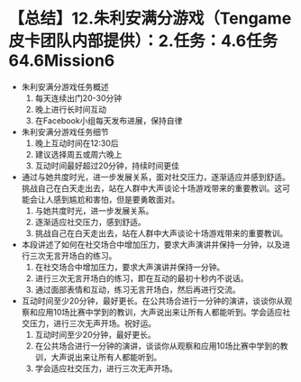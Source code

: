 # 【总结】12.朱利安满分游戏（Tengame皮卡团队内部提供）：2.任务：4.6任务64.6Mission6

-   朱利安满分游戏任务概述
    1.  每天连续出门20-30分钟
    2.  晚上进行长时间互动
    3.  在Facebook小组每天发布进展，保持自律
-   朱利安满分游戏任务细节
    1.  晚上互动时间在12:30后
    2.  建议选择周五或周六晚上
    3.  互动时间最好超过20分钟，持续时间更佳
-   通过与她共度时光，进一步发展关系，面对社交压力，逐渐适应并感到舒适。挑战自己在白天走出去，站在人群中大声谈论十场游戏带来的重要教训。这可能会让人感到尴尬和害怕，但是要勇敢面对。
    1.  与她共度时光，进一步发展关系。
    2.  逐渐适应社交压力，感到舒适。
    3.  挑战自己在白天走出去，站在人群中大声谈论十场游戏带来的重要教训。
-   本段讲述了如何在社交场合中增加压力，要求大声演讲并保持一分钟，以及进行三次无言开场白的练习。
    1.  在社交场合中增加压力，要求大声演讲并保持一分钟。
    2.  进行三次无言开场白的练习，即在互动的最初十秒内不说话。
    3.  通过面部表情和互动，练习无言开场白，然后再进行交流。
-   互动时间至少20分钟，最好更长。在公共场合进行一分钟的演讲，谈谈你从观察和应用10场比赛中学到的教训，大声说出来让所有人都能听到。学会适应社交压力，进行三次无声开场。祝好运。
    1.  互动时间至少20分钟，最好更长。
    2.  在公共场合进行一分钟的演讲，谈谈你从观察和应用10场比赛中学到的教训，大声说出来让所有人都能听到。
    3.  学会适应社交压力，进行三次无声开场。